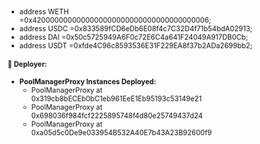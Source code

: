
- address WETH =0x4200000000000000000000000000000000000006;
- address USDC =0x833589fCD6eDb6E08f4c7C32D4f71b54bdA02913;
- address DAI =0x50c5725949A6F0c72E6C4a641F24049A917DB0Cb;
- address USDT =0xfde4C96c8593536E31F229EA8f37b2ADa2699bb2;


#### 🧩 Deployer: 

- **PoolManagerProxy Instances Deployed:**
  - PoolManagerProxy at 0x319cb8bECEb0bC1eb961EeE1Eb95193c53149e21
  - PoolManagerProxy at 0x698036f984fcf2225895748f4d80e25749437d24
  - PoolManagerProxy at 0xa05d5c0De9e033954B532A40E7b43A23B92600f9
